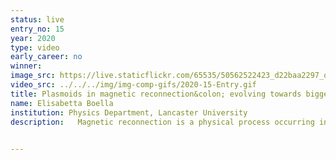 ```yaml
---
status: live
entry_no: 15
year: 2020
type: video 
early_career: no 
winner: 
image_src: https://live.staticflickr.com/65535/50562522423_d22baa2297_o_d.gif
video_src: ../../../img/img-comp-gifs/2020-15-Entry.gif
title: Plasmoids in magnetic reconnection&colon; evolving towards bigger size
name: Elisabetta Boella
institution: Physics Department, Lancaster University
description:   Magnetic reconnection is a physical process occurring in plasma, the most abundant form of ordinary matter in the Universe. It entitles a re-arrangement of the plasma magnetic field topology with the release of magnetic energy. The process is ubiquitous in space, where it is at the origin of the northern lights or where it plays a role in eruptive phenomena like solar flares.<br> The video depicts the formation of magnetic islands or plasmoids&colon; closed regions of magnetic field separated by reconnection points. With time these plasmoids attract each other and combine becoming bigger and bigger. The simulation has been performed with the Particle-In-Cell code ECsim on ARCHER. This work shed light on the evolution of reconnection from microscopic kinetic scales to macroscopic scales in perturbed and unperturbed current sheets. It thus helps to improve our understanding of the physics of the inner heliosphere.

  
---
```

